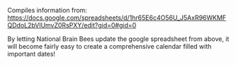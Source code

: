 Compiles information from: https://docs.google.com/spreadsheets/d/1hr65E6c4O56U_J5AxR96WKMFQDdoL2bVlUmvZ0RsPXY/edit?gid=0#gid=0

By letting National Brain Bees update the google spreadsheet from above, it will become fairly easy to create a comprehensive calendar filled with important dates!
